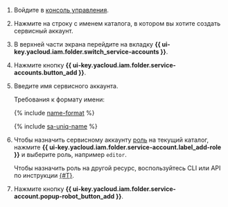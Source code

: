 1. Войдите в [консоль управления]({{link-console-main}}).
1. Нажмите на строку с именем каталога, в котором вы хотите создать сервисный аккаунт.
1. В верхней части экрана перейдите на вкладку **{{ ui-key.yacloud.iam.folder.switch_service-accounts }}**.
1. Нажмите кнопку **{{ ui-key.yacloud.iam.folder.service-accounts.button_add }}**.
1. Введите имя сервисного аккаунта.

   Требования к формату имени:

   {% include [name-format](../name-format.md) %}

   {% include [sa-uniq-name](sa-uniq-name.md) %}

1. Чтобы назначить сервисному аккаунту [роль](../../iam/concepts/access-control/roles.md) на текущий каталог, нажмите **{{ ui-key.yacloud.iam.folder.service-account.label_add-role }}** и выберите роль, например `editor`.

   Чтобы назначить роль на другой ресурс, воспользуйтесь CLI или API по инструкции [{#T}](../../iam/operations/sa/assign-role-for-sa.md).

1. Нажмите кнопку **{{ ui-key.yacloud.iam.folder.service-account.popup-robot_button_add }}**.
